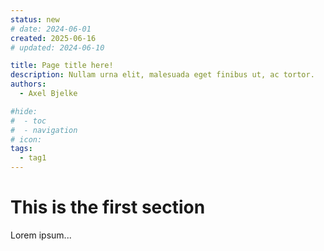 ```yaml
---
status: new
# date: 2024-06-01
created: 2025-06-16
# updated: 2024-06-10

title: Page title here!
description: Nullam urna elit, malesuada eget finibus ut, ac tortor.
authors:
  - Axel Bjelke

#hide:
#  - toc
#  - navigation
# icon: 
tags:
  - tag1
---
```


# This is the first section
Lorem ipsum...
